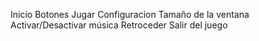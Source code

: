 Inicio
    Botones
        Jugar
        Configuracion
            Tamaño de la ventana
            Activar/Desactivar música
            Retroceder
        Salir del juego

